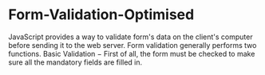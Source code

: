  # Form-Validation-Optimised
 
 JavaScript provides a way to validate form's data on the client's computer before sending it to the web server.
 Form validation generally performs two functions. Basic Validation − First of all, the form must be checked to make sure all the mandatory fields are filled in.
